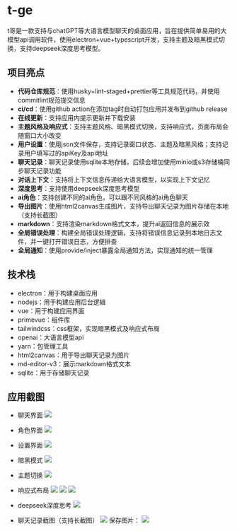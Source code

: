 # t-ge

t哥是一款支持与chatGPT等大语言模型聊天的桌面应用，旨在提供简单易用的大模型api调用软件，使用electron+vue+typescript开发，支持主题及暗黑模式切换，支持deepseek深度思考模型。

## 项目亮点

- **代码仓库规范**：使用husky+lint-staged+prettier等工具规范代码，并使用commitlint规范提交信息
- **ci/cd**：使用github action在添加tag时自动打包应用并发布到github release
- **在线更新**：支持应用内提示更新并下载安装
- **主题风格及响应式**：支持主题风格、暗黑模式切换，支持响应式，页面布局会随窗口大小改变
- **用户设置**：使用json文件保存，支持记录窗口状态、主题及暗黑风格；支持记录用户填写过的apiKey及api地址
- **聊天记录**：聊天记录使用sqlite本地存储，后续会增加使用minio或s3存储桶同步聊天记录功能
- **对话上下文**：支持将上下文信息传递给大语言模型，以实现上下文记忆
- **深度思考**：支持使用deepseek深度思考模型
- **ai角色**：支持创建不同的ai角色，可以跟不同风格的ai角色聊天
- **导出图片**：使用html2canvas生成图片，支持导出聊天记录为图片存储在本地（支持长截图）
- **markdown**：支持渲染markdown格式文本，提升ai返回信息的展示效
- **全局错误处理**：构建全局错误处理逻辑，支持将错误信息记录到本地日志文件，并一键打开错误日志，方便排查
- **全局通知**：使用provide/inject暴露全局通知方法，实现通知的统一管理

## 技术栈

- electron：用于构建桌面应用
- nodejs：用于构建应用后台逻辑
- vue：用于构建应用界面
- primevue：组件库
- tailwindcss：css框架，实现暗黑模式及响应式布局
- openai：大语言模型api
- yarn：包管理工具
- html2canvas：用于导出聊天记录为图片
- md-editor-v3：展示markdown格式文本
- sqlite：用于存储聊天记录

## 应用截图

- 聊天界面
  ![](http://154.8.198.192:40027/i/2025/03/03/1740988421.webp)

- 角色界面
  ![](http://154.8.198.192:40027/i/2025/03/03/1740988574.webp)

- 设置界面
  ![](http://154.8.198.192:40027/i/2025/03/03/1740988534.webp)

- 暗黑模式
  ![](http://154.8.198.192:40027/i/2025/03/03/1740988990.webp)

- 主题切换
  ![](http://154.8.198.192:40027/i/2025/03/03/1740989141.webp)

- 响应式布局
  ![](http://154.8.198.192:40027/i/2025/03/03/1740989046.webp)
  ![](http://154.8.198.192:40027/i/2025/03/03/1740989068.webp)
  ![](http://154.8.198.192:40027/i/2025/03/03/1740989100.webp)

- deepseek深度思考
  ![](http://154.8.198.192:40027/i/2025/03/03/1740989946.webp)

- 聊天记录截图（支持长截图）
  ![](http://154.8.198.192:40027/i/2025/03/03/1740989255.webp)
  保存图片：
  ![](http://154.8.198.192:40027/i/2025/03/03/1740989304.webp)
